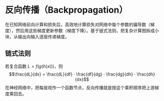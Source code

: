 # 反向传播（Backpropagation）

在已知网络前向计算和损失后，高效地计算损失对网络中每个参数的偏导数（梯度），然后用这些梯度更新参数（梯度下降）。基于链式法则，把复杂计算图拆成小块，从输出向输入逐层传递梯度。

## 链式法则

若复合函数 $L=f(g(h(x)))$，则
$$\frac{dL}{dx} = \frac{dL}{df} · \frac{df}{dg} · \frac{dg}{dh} · \frac{dh}{dx}$$
在神经网络中，把每层视作一个函数节点，反向传播就是按这个乘积顺序把上游梯度乘回去。
